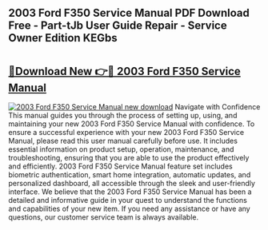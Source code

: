 ## 2003 Ford F350 Service Manual PDF Download Free - Part-tJb User Guide Repair - Service Owner Edition KEGbs

# <h2><a href="http://bc28227.oget.top/?id=2003+Ford+F350+Service+Manual">🔗Download New 👉🔴 2003 Ford F350 Service Manual</a></h2>

[![2003 Ford F350 Service Manual new download](https://i.imgur.com/5g1atiW.png)](http://bc28227.oget.top/?id=2003+Ford+F350+Service+Manual)
Navigate with Confidence This manual guides you through the process of setting up, using, and maintaining your new 2003 Ford F350 Service Manual with confidence. To ensure a successful experience with your new 2003 Ford F350 Service Manual, please read this user manual carefully before use. It includes essential information on product setup, operation, maintenance, and troubleshooting, ensuring that you are able to use the product effectively and efficiently. 2003 Ford F350 Service Manual feature set includes biometric authentication, smart home integration, automatic updates, and personalized dashboard, all accessible through the sleek and user-friendly interface. We believe that the 2003 Ford F350 Service Manual has been a detailed and informative guide in your quest to understand the functions and capabilities of your new item. If you need any assistance or have any questions, our customer service team is always available.
